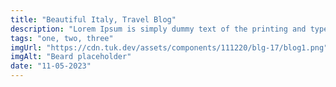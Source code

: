 ```yaml
---
title: "Beautiful Italy, Travel Blog"
description: "Lorem Ipsum is simply dummy text of the printing and typesetting industry. It has survived not only five centuries. Lorem Ipsum is simply dummy text of the printing and typesetting industry."
tags: "one, two, three"
imgUrl: "https://cdn.tuk.dev/assets/components/111220/blg-17/blog1.png"
imgAlt: "Beard placeholder"
date: "11-05-2023"
---
```

